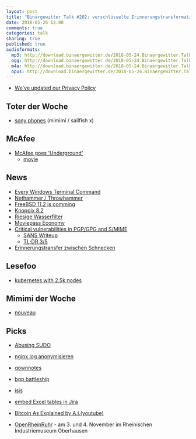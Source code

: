 ```yaml
---
layout: post
title: "Binärgewitter Talk #202: verschlüsselte Erinnerungstransformation"
date: 2018-05-26 12:00
comments: true
categories: talk
sharing: true
published: true
audioformats:
  mp3: http://download.binaergewitter.de/2018-05-24.Binaergewitter.Talk.202.mp3
  ogg: http://download.binaergewitter.de/2018-05-24.Binaergewitter.Talk.202.ogg
  m4a: http://download.binaergewitter.de/2018-05-24.Binaergewitter.Talk.202.m4a
  opus: http://download.binaergewitter.de/2018-05-24.Binaergewitter.Talk.202.opus
---
```

- [We've updated our Privacy Policy](http://pbs.twimg.com/media/Dd43mBlV4AEBeP1.jpg:large)


## Toter der Woche
- [sony phones](https://www.derstandard.de/story/2000080227627/sony-kein-fokus-mehr-auf-smartphones)
(mimimi / sailfish x)


## McAfee
- [McAfee goes 'Underground'](https://www.theregister.co.uk/2018/05/16/john_mcafee_goes_underground/)
  * [movie](https://en.wikipedia.org/wiki/Gringo:_The_Dangerous_Life_of_John_McAfee)


## News
- [Every Windows Terminal Command](
https://www.lifehacker.com.au/2018/05/microsoft-publishes-massive-948-page-pdf-with-every-windows-terminal-command-you-could-ever-need/)
- [Nethammer / Throwhammer](https://www.heise.de/security/meldung/Nethammer-Throwhammer-Rowhammer-uebers-Netzwerk-4052066.html)
- [FreeBSD 11.2 is comming](https://www.freebsd.org/releases/11.2R/schedule.html)
- [Knoppix 8.2](http://www.pro-linux.de/news/1/25898/knoppix-82-ver%C3%B6ffentlicht.html)
- [Riesige Wasserfilter](https://www.heise.de/newsticker/meldung/Riesiger-Wasserfilter-sammelt-Plastikmuell-aus-dem-Pazifik-4055446.html)
- [Moviepass Economy](https://www.nytimes.com/2018/05/16/technology/moviepass-economy-startups.html)
- [Critical vulnerabilities in PGP/GPG and S/MIME](https://twitter.com/seecurity/status/995906576170053633)
  * [SANS Writeup](https://isc.sans.edu/diary/rss/23661)
  * [TL;DR 3/5](https://twitter.com/benoitesnard/status/995997052856291328)
- [Erinnerungstransfer zwischen Schnecken](https://arstechnica.com/science/2018/05/researchers-claim-to-have-transferred-a-memory-between-two-sea-slugs/)

## Lesefoo
- [kubernetes with 2.5k nodes](https://blog.openai.com/scaling-kubernetes-to-2500-nodes/)

## Mimimi der Woche
- [nouveau](https://nouveau.freedesktop.org/wiki/)

## Picks
- [Abusing SUDO](http://touhidshaikh.com/blog/?p=790)
- [nginx log anonymisieren](https://www.lnx21.de/2017/01/nginx-log-files-anonymisieren/)
- [qownnotes](http://www.qownnotes.org)
- [bgp battleship](https://blog.benjojo.co.uk/post/bgp-battleships)
- [isis](http://isis.apache.org/)
- [embed Excel tables in Jira](https://www.atlassian.com/blog/jira-software/embed-excel-tables-jira-issues)
- [Bitcoin As Explained by A.I.(youtube)](https://www.youtube.com/watch?v=tBRWJzAjkjk)

- [OpenRheinRuhr](https://openrheinruhr.de/) - am 3. und 4. November im Rheinischen Industriemuseum Oberhausen


